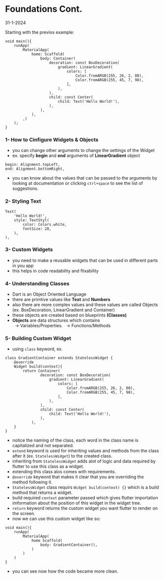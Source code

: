 # Foundations Cont.
31-1-2024

Starting with the previos example:

```
void main(){
    runApp(
        MaterialApp(
            home: Scaffold(
                body: Container(
                    decoration: const BoxDecoration(
                        gradient: LinearGradient(
                            colors: [
                                Color.fromARGB(255, 26, 2, 80),
                                Color.fromARGB(255, 45, 7, 98),
                            ],
                        ),
                    ),
                    child: const Center(
                        child: Text('Hello World!'),
                    ),
                ),
            ),
        ,)
    );
}
```

### 1- How to Cinfigure Widgets & Objects
* you can change other arguments to change the settings of the Widget
* ex. specify **begin** and **end** arguments of **LinearGradient** object<br>
```
begin: Alignment.topLeft,
end: Alignment.bottomRight,
```
* you can know about the values that can be passed to the arguments by looking at documentation or clicking `ctrl+space` to see the list of suggestions.


### 2- Styling Text
```
Text(
    'Hello World!',
    style: TextStyl(
        color: Colors.white,
        fontSize: 28,
    ),
),
```

### 3- Custom Widgets
* you need to make a reusable widgets that can be used in different parts in you app
* this helps in code readability and flixability

### 4- Understanding Classes
* Dart is an Object Oriented Language
* there are primtive values like **Text** and **Numbers**
* also there are more complex values and these values are called Objects (ex. BoxDecoration, LinearGradient and Container)
* these objects are created based on blueprints **(Classes)**
* **Objects** are data structures which contains<br> 
&nbsp; -> Variables/Properties.
&nbsp; -> Functions/Methods

### 5- Building Custom Widget
* using `class` keyword, ex.
```
class GradientContainer extends StatelessWidget {
    @override
    Widget build(context){
        return Container(
                decoration: const BoxDecoration(
                    gradient: LinearGradient(
                        colors: [
                            Color.fromARGB(255, 26, 2, 80),
                            Color.fromARGB(255, 45, 7, 98),
                        ],
                    ),
                ),
                child: const Center(
                    child: Text('Hello World!'),
                ),
            ),
    }
}
```
* notice the naming of the class, each word in the class name is capitalized and not separated.
* `extend` keyword is used for inheriting values and methods from the class after it (ex. `StatelessWidget`) to the created class.
* inheriting from `StatelessWidget` adds alot of logic and data required by flutter to use this class as a widget.
* extending this class alos comes with requirements.
* `@override` keyword that makes it clear that you are overriding the method following it.
* `StatelessWidget` class requirs `Widget build(context) {}` which is a build method that returns a widget.
* build required `context` parameter passed which gives flutter importation imformation about the position of this widget in the widget tree.
* `return` keyword returns the custom widget you want flutter to render on the screen.
* now we can use this custom widget like so:
```
void main(){
    runApp(
        MaterialApp(
            home Scaffold(
                body: GradientContainer(),
            )
        )
    )
}
```
* you can see now how the code became more clean.
